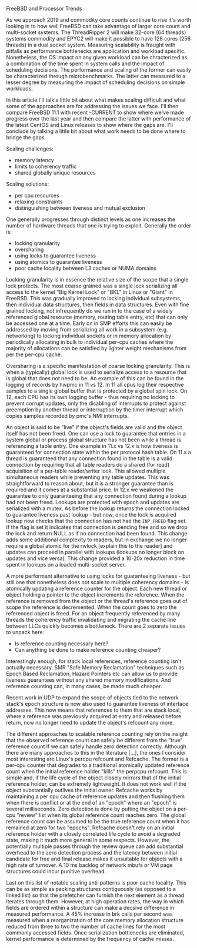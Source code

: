 FreeBSD and Processor Trends

As we approach 2019 and commodity core counts continue to rise it's worth
looking in to how well FreeBSD can take advantage of larger core count and
multi-socket systems. The ThreadRipper 2 will make 32-core (64 threads) systems
commodity and EPYC2 will make it possible to have 128 cores (256 threads) in a
dual socket system. Measuring scalability is fraught with pitfalls as
performance bottlenecks are application and workload specific. Nonetheless,
the OS impact on any given workload can be chracterized as a combination
of the time spent in system calls and the impact of scheduling decisions. The
performance and scaling of the former can easily be characterized through
microbenchmarks. The latter can measured to a lesser degree by measuring
the impact of scheduling decisions on simple workloads.

In this article I'll talk a little bit about what makes scaling difficult
and what some of the approaches are for addressing the issues we face. I'll
then compare FreeBSD 11.1 with recent -CURRENT to show where we've made
progress over the last year and then compare the latter with performance
of the latest CentOS and Linux releases to show where the gaps are. I'll
conclude by talking a little bit about what work needs to be done where
to bridge the gaps.


Scaling challenges:
 - memory latency
 - limits to coherency traffic
 - shared globally unique resources

Scaling solutions:
 - per cpu resources
 - relaxing constraints
 - distinguishing between liveness and mutual exclusion


One generally progresses through distinct levels as one increases the
number of hardware threads that one is trying to exploit. Generally the
order is:
  - locking granularity
  - oversharing
  - using locks to guarantee liveness
  - using atomics to guarantee liveness
  - poor cache locality between L3 caches
    or NUMA domains

Locking granularity is in essence the relative size of the scope 
that a single lock protects. The most coarse grained was a single
lock serializing all access to the kernel "Big Kernel Lock" or 
"BKL" in Linux or "Giant" in FreeBSD. This was gradually improved to
locking individual subsystems, then individual data structures, then 
fields in data structures. Even with fine grained locking, not infrequently
do we run in to the case of a widely referenced 
global resource (memory, routing table entry, etc) that can only be
accessed one at a time. Early on in SMP efforts this can easily be
addressed by moving from serializing all work in a subsystem (e.g.
networking) to locking individual sockets or in memory allocation
by periodically allocating in bulk to individual per-cpu caches where
the majority of allocations can be satisfied by lighter weight
mechanisms from per the per-cpu cache.

Oversharing is a specific manifestation of coarse locking granularity.
This is when a (typically) global lock is used to serialize access
to a resource that is global that does not need to be. An example of
this can be found in the logging of records by hwpmc in 11 vs 12. In
11 all cpus log their respective samples to a single global buffer that
is protected by a global spin lock. On 12, each CPU has its own logging
buffer - thus requiring no locking to prevent corrupt updates, only the
disabling of interrupts to protect against preemption by another thread or
interruption by the timer interrupt which copies samples recorded by pmc's 
NMI interrupts.

An object is said to be "live" if the object's fields are valid and the 
object itself has not been freed. One can use a lock to guarantee that
entries in a system global or process global structure has not been while
a thread is referencing a table entry. One example in 11.x vs 12.x is how
liveness is guaranteed for connection state within the per protocol hash
table. On 11.x a thread is guaranteed that any connection found in the
table is a valid connection by requiring that all table readers do a
shared (for read) acquisition of a per-table reader/writer lock. This
allowed multiple simultaneous readers while preventing any table updates.
This was straightforward to reason about, but it is a stronger guarantee
than is required and it comes at a substantial price. In 12.x we weakened
the guarantee to only guaranteeing that any connection found during a
lookup had not been freed. Lookups are protected with epoch and updates
are serialized with a mutex. As before the lookup returns the connection
locked to guarantee liveness past lookup - but now, once the lock is
acquired lookup now checks that the connection has not had the `INP_FREED`
flag set. If the flag is set it indicates that connection is pending free
and so we drop the lock and return NULL as if no connection had been found.
This change adds some additional complexity to readers, but in exchange we
no longer require a global atomic for the rwlock [explain this to the reader]
and updates can proceed in parallel with lookups (lookups no longer block
on updates and vice versa). This change provided a 10-20x reduction in time
spent in lookups on a loaded multi-socket server.

A more performant alternative to using locks for guaranteeing liveness - but
still one that nonetheless does not scale to multiple coherency domains - is
atomically updating a reference counter for the object. Each new thread or
object holding a pointer to the object increments the reference. When the
reference is removed from the object or the thread's reference goes out of
scope the reference is decremented. When the count goes to zero the referenced
object is freed. For an object frequently referenced by many threads the
coherency traffic invalidating and migrating the cache line between LLCs
quickly becomes a bottleneck. There are 2 separate issues to unpack here: 
- Is reference counting necessary here?
- Can anything be done to make reference counting cheaper?

Interestingly enough, for stack local references, reference counting isn't actually
necessary. SMR "Safe Memory Reclamation" techniques such as Epoch Based Reclamation,
Hazard Pointers etc can allow us to provide liveness guarantees without any shared
memory modifications. And reference counting can, in many cases, be made much cheaper.

Recent work in UDP to expand the scope of objects tied to the network stack's epoch 
structure is now also used to guarantee liveness of interface addresses. This now 
means that references to them that are stack local, where a reference was previously
acquired at entry and released before return, now no longer need to update the object's
refcount any more.

The different approaches to scalable reference counting rely on the insight that the
observed reference count can safely be different from the "true" reference count if 
we can safely handle zero detection correctly. Although there are many approaches to
this in the literature [...], the ones I consider most interesting are Linux's percpu 
refcount and Refcache. The former is a per-cpu counter that degrades to a traditional
atomically updated reference count when the initial reference holder "kills" the perpcpu
refcount. This is simple and, if the life cycle of the object closely mirrors that of the
initial reference holder, can be extremely lightweight. It does not work well if the
object substantially outlives the initial owner. Refcache works by maintaining a per cpu 
cache of reference updates and then flushing them when there is conflict or at the end of 
an "epoch" where an "epoch" is several milliseconds. Zero detection is done by putting 
the object on a per-cpu "review" list when its global reference count reaches zero. The
global reference count can be assumed to be the true reference count when it has remained
at zero for two "epochs". Refcache doesn't rely on an initial reference holder with a 
closely correlated life cycle to avoid a degraded state, making it much more general in
some respects. However, the potentially multiple passes through the review queue can add
substantial overhead to the zero detection process and the latency between initial candidate
for free and final release makes it unsuitable for objects with a high rate of turnover. 
A 10 ms backlog of network mbufs or VM page structures could incur punitive overhead.

Last on this list of notable scaling anti-patterns is poor cache locality. This can be as
simple as packing structures contiguously (as opposed to a linked list) so that the prefetcher 
can furnish the next element as a thread iterates through them. However, at high operation 
rates, the way in which fields are ordered within a structure can make a decsive difference
in measured performance. A 45% increase in brk calls per second was measured when a 
reorganization of the core memory allocation structure reduced from three to two the number 
of cache lines for the most commonly accessed fields. Once serialization bottlenecks are 
eliminated, kernel performance is determined by the frequency of cache misses.
